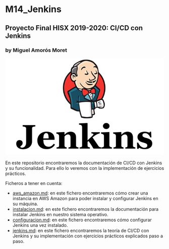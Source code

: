 # M14_Jenkins
## Proyecto Final HISX 2019-2020: CI/CD con Jenkins
### by Miguel Amorós Moret  

![](capturas/logo_jenkins.png)  

En este repositorio encontraremos la documentación de CI/CD con Jenkins y su funcionalidad. Para ello lo veremos con la implementación de ejercicios prácticos.  

Ficheros a tener en cuenta:  
+ [aws_amazon.md](./aws_amazon.md): en este fichero encontraremos cómo crear una instancia en AWS Amazon para poder instalar y configurar Jenkins en su máquina.  
+ [instalacion.md](./instalacion.md): en este fichero encontraremos la documentación para instalar Jenkins en nuestro sistema operativo.  
+ [configuracion.md](./configuracion.md): en este fichero encontraremos cómo configurar Jenkins una vez instalado.  
+ [jenkins.md](./jenkins.md): en este fichero encontraremos la teoría de CI/CD con Jenkins y su implementación con ejercicios prácticos explicados paso a paso.  
